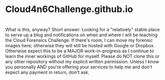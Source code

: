 # Cloud4n6Challenge.github.io
#
 What is this, anyway?
 Short answer: Looking for a "relatively" stable place to serve up a blog and notifications on when
 and where I will be teaching the Cloud Forensics Challenge.  If there's room, I can move my forensic
 images here; otherwise they will still be hosted with Google or Dropbox.  Otherwise expect this to be
 a MAJOR work-in-progress as I continue to learn the inner workings of GitHub for myself.  Please do NOT clone
 this or any other repository without my explicit written permission.  Unless I know you personally AND you're
 offering your services to help me and don't expect any payment in return, don't ask.
